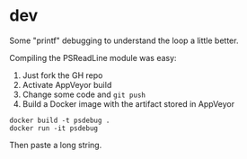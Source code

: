 # dev

Some "printf" debugging to understand the loop a little better.

Compiling the PSReadLine module was easy:

1. Just fork the GH repo
2. Activate AppVeyor build
3. Change some code and `git push`
4. Build a Docker image with the artifact stored in AppVeyor

```
docker build -t psdebug .
docker run -it psdebug
```

Then paste a long string.
